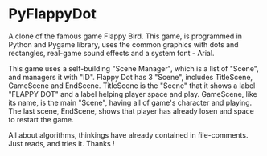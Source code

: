 # PyFlappyDot

A clone of the famous game Flappy Bird. This game, is programmed in Python and Pygame library, uses the common graphics with dots and rectangles, real-game sound effects and a system font - Arial.

This game uses a self-building "Scene Manager", which is a list of "Scene", and managers it with "ID". Flappy Dot has 3 "Scene", includes TitleScene, GameScene and EndScene. TitleScene is the "Scene" that it shows a label "FLAPPY DOT" and a label helping player space and play. GameScene, like its name, is the main "Scene", having all of game's character and playing. The last scene, EndScene, shows that player has already losen and space to restart the game.

All about algorithms, thinkings have already contained in file-comments. Just reads, and tries it. Thanks !
